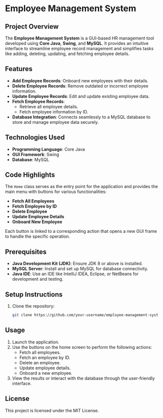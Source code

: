 # Employee Management System 

## Project Overview
The **Employee Management System** is a GUI-based HR management tool developed using **Core Java**, **Swing**, and **MySQL**. It provides an intuitive interface to streamline employee record management and simplifies tasks like adding, deleting, updating, and fetching employee details.

## Features
- **Add Employee Records**: Onboard new employees with their details.
- **Delete Employee Records**: Remove outdated or incorrect employee information.
- **Update Employee Records**: Edit and update existing employee data.
- **Fetch Employee Records**:
  - Retrieve all employee details.
  - Fetch employee information by ID.
- **Database Integration**: Connects seamlessly to a MySQL database to store and manage employee data securely.

## Technologies Used
- **Programming Language**: Core Java
- **GUI Framework**: Swing
- **Database**: MySQL

## Code Highlights
The `Home` class serves as the entry point for the application and provides the main menu with buttons for various functionalities:
- **Fetch All Employees**
- **Fetch Employee by ID**
- **Delete Employee**
- **Update Employee Details**
- **Onboard New Employee**

Each button is linked to a corresponding action that opens a new GUI frame to handle the specific operation.

## Prerequisites
- **Java Development Kit (JDK)**: Ensure JDK 8 or above is installed.
- **MySQL Server**: Install and set up MySQL for database connectivity.
- **Java IDE**: Use an IDE like IntelliJ IDEA, Eclipse, or NetBeans for development and testing.

## Setup Instructions
1. Clone the repository:
   ```bash
   git clone https://github.com/your-username/employee-management-system.git


## Usage
1. Launch the application.
2. Use the buttons on the home screen to perform the following actions:
   - Fetch all employees.
   - Fetch an employee by ID.
   - Delete an employee.
   - Update employee details.
   - Onboard a new employee.
3. View the results or interact with the database through the user-friendly interface.


## License
This project is licensed under the MIT License.
